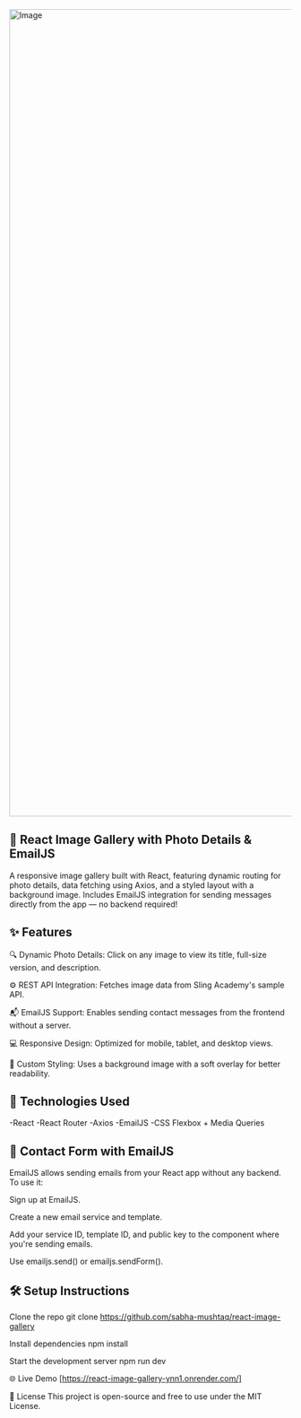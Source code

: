 <img width="1440" alt="Image" src="https://github.com/user-attachments/assets/84805f09-40c2-4218-b079-8014f29aa70a" />

##  📸 React Image Gallery with Photo Details & EmailJS
A responsive image gallery built with React, featuring dynamic routing for photo details, data fetching using Axios, and a styled layout with a background image. Includes EmailJS integration for sending messages directly from the app — no backend required!

## ✨ Features
🔍 Dynamic Photo Details: Click on any image to view its title, full-size version, and description.

⚙️ REST API Integration: Fetches image data from Sling Academy's sample API.

📬 EmailJS Support: Enables sending contact messages from the frontend without a server.

💻 Responsive Design: Optimized for mobile, tablet, and desktop views.

🎨 Custom Styling: Uses a background image with a soft overlay for better readability.

## 🚀 Technologies Used
-React
-React Router
-Axios
-EmailJS
-CSS Flexbox + Media Queries

## 📩 Contact Form with EmailJS
EmailJS allows sending emails from your React app without any backend.
To use it:

Sign up at EmailJS.

Create a new email service and template.

Add your service ID, template ID, and public key to the component where you're sending emails.

Use emailjs.send() or emailjs.sendForm().


## 🛠 Setup Instructions
Clone the repo
git clone https://github.com/sabha-mushtaq/react-image-gallery

Install dependencies
npm install

Start the development server
npm run dev

🌐 Live Demo
[https://react-image-gallery-ynn1.onrender.com/]

📃 License
This project is open-source and free to use under the MIT License.
